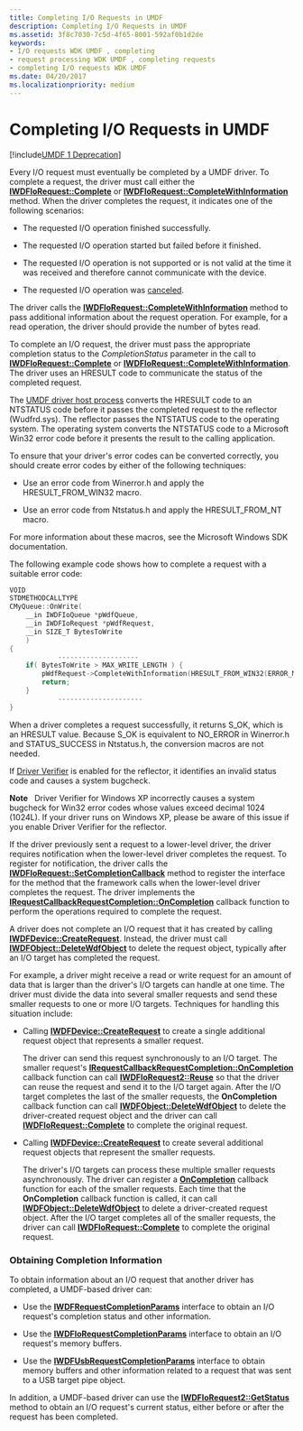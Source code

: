 ```yaml
---
title: Completing I/O Requests in UMDF
description: Completing I/O Requests in UMDF
ms.assetid: 3f8c7030-7c5d-4f65-8001-592af0b1d2de
keywords:
- I/O requests WDK UMDF , completing
- request processing WDK UMDF , completing requests
- completing I/O requests WDK UMDF
ms.date: 04/20/2017
ms.localizationpriority: medium
---
```


# Completing I/O Requests in UMDF


[!include[UMDF 1 Deprecation](../umdf-1-deprecation.md)]

Every I/O request must eventually be completed by a UMDF driver. To complete a request, the driver must call either the [**IWDFIoRequest::Complete**](https://docs.microsoft.com/windows-hardware/drivers/ddi/content/wudfddi/nf-wudfddi-iwdfiorequest-complete) or [**IWDFIoRequest::CompleteWithInformation**](https://docs.microsoft.com/windows-hardware/drivers/ddi/content/wudfddi/nf-wudfddi-iwdfiorequest-completewithinformation) method. When the driver completes the request, it indicates one of the following scenarios:

-   The requested I/O operation finished successfully.

-   The requested I/O operation started but failed before it finished.

-   The requested I/O operation is not supported or is not valid at the time it was received and therefore cannot communicate with the device.

-   The requested I/O operation was [canceled](canceling-i-o-requests.md).

The driver calls the [**IWDFIoRequest::CompleteWithInformation**](https://docs.microsoft.com/windows-hardware/drivers/ddi/content/wudfddi/nf-wudfddi-iwdfiorequest-completewithinformation) method to pass additional information about the request operation. For example, for a read operation, the driver should provide the number of bytes read.

To complete an I/O request, the driver must pass the appropriate completion status to the *CompletionStatus* parameter in the call to [**IWDFIoRequest::Complete**](https://docs.microsoft.com/windows-hardware/drivers/ddi/content/wudfddi/nf-wudfddi-iwdfiorequest-complete) or [**IWDFIoRequest::CompleteWithInformation**](https://docs.microsoft.com/windows-hardware/drivers/ddi/content/wudfddi/nf-wudfddi-iwdfiorequest-completewithinformation). The driver uses an HRESULT code to communicate the status of the completed request.

The [UMDF driver host process](umdf-driver-host-process.md) converts the HRESULT code to an NTSTATUS code before it passes the completed request to the reflector (Wudfrd.sys). The reflector passes the NTSTATUS code to the operating system. The operating system converts the NTSTATUS code to a Microsoft Win32 error code before it presents the result to the calling application.

To ensure that your driver's error codes can be converted correctly, you should create error codes by either of the following techniques:

-   Use an error code from Winerror.h and apply the HRESULT\_FROM\_WIN32 macro.

-   Use an error code from Ntstatus.h and apply the HRESULT\_FROM\_NT macro.

For more information about these macros, see the Microsoft Windows SDK documentation.

The following example code shows how to complete a request with a suitable error code:

```cpp
VOID
STDMETHODCALLTYPE
CMyQueue::OnWrite(
    __in IWDFIoQueue *pWdfQueue,
    __in IWDFIoRequest *pWdfRequest,
    __in SIZE_T BytesToWrite
    )
{
            -------------------- 
    if( BytesToWrite > MAX_WRITE_LENGTH ) {
        pWdfRequest->CompleteWithInformation(HRESULT_FROM_WIN32(ERROR_MORE_DATA), 0);
        return;
    }
            ---------------------
}
```

When a driver completes a request successfully, it returns S\_OK, which is an HRESULT value. Because S\_OK is equivalent to NO\_ERROR in Winerror.h and STATUS\_SUCCESS in Ntstatus.h, the conversion macros are not needed.

If [Driver Verifier](https://docs.microsoft.com/windows-hardware/drivers/devtest/driver-verifier) is enabled for the reflector, it identifies an invalid status code and causes a system bugcheck.

**Note**   Driver Verifier for Windows XP incorrectly causes a system bugcheck for Win32 error codes whose values exceed decimal 1024 (1024L). If your driver runs on Windows XP, please be aware of this issue if you enable Driver Verifier for the reflector.

 

If the driver previously sent a request to a lower-level driver, the driver requires notification when the lower-level driver completes the request. To register for notification, the driver calls the [**IWDFIoRequest::SetCompletionCallback**](https://docs.microsoft.com/windows-hardware/drivers/ddi/content/wudfddi/nf-wudfddi-iwdfiorequest-setcompletioncallback) method to register the interface for the method that the framework calls when the lower-level driver completes the request. The driver implements the [**IRequestCallbackRequestCompletion::OnCompletion**](https://docs.microsoft.com/windows-hardware/drivers/ddi/content/wudfddi/nf-wudfddi-irequestcallbackrequestcompletion-oncompletion) callback function to perform the operations required to complete the request.

A driver does not complete an I/O request that it has created by calling [**IWDFDevice::CreateRequest**](https://docs.microsoft.com/windows-hardware/drivers/ddi/content/wudfddi/nf-wudfddi-iwdfdevice-createrequest). Instead, the driver must call [**IWDFObject::DeleteWdfObject**](https://docs.microsoft.com/windows-hardware/drivers/ddi/content/wudfddi/nf-wudfddi-iwdfobject-deletewdfobject) to delete the request object, typically after an I/O target has completed the request.

For example, a driver might receive a read or write request for an amount of data that is larger than the driver's I/O targets can handle at one time. The driver must divide the data into several smaller requests and send these smaller requests to one or more I/O targets. Techniques for handling this situation include:

-   Calling [**IWDFDevice::CreateRequest**](https://docs.microsoft.com/windows-hardware/drivers/ddi/content/wudfddi/nf-wudfddi-iwdfdevice-createrequest) to create a single additional request object that represents a smaller request.

    The driver can send this request synchronously to an I/O target. The smaller request's [**IRequestCallbackRequestCompletion::OnCompletion**](https://docs.microsoft.com/windows-hardware/drivers/ddi/content/wudfddi/nf-wudfddi-irequestcallbackrequestcompletion-oncompletion) callback function can call [**IWDFIoRequest2::Reuse**](https://docs.microsoft.com/windows-hardware/drivers/ddi/content/wudfddi/nf-wudfddi-iwdfiorequest2-reuse) so that the driver can reuse the request and send it to the I/O target again. After the I/O target completes the last of the smaller requests, the **OnCompletion** callback function can call [**IWDFObject::DeleteWdfObject**](https://docs.microsoft.com/windows-hardware/drivers/ddi/content/wudfddi/nf-wudfddi-iwdfobject-deletewdfobject) to delete the driver-created request object and the driver can call [**IWDFIoRequest::Complete**](https://docs.microsoft.com/windows-hardware/drivers/ddi/content/wudfddi/nf-wudfddi-iwdfiorequest-complete) to complete the original request.

-   Calling [**IWDFDevice::CreateRequest**](https://docs.microsoft.com/windows-hardware/drivers/ddi/content/wudfddi/nf-wudfddi-iwdfdevice-createrequest) to create several additional request objects that represent the smaller requests.

    The driver's I/O targets can process these multiple smaller requests asynchronously. The driver can register a [**OnCompletion**](https://docs.microsoft.com/windows-hardware/drivers/ddi/content/wudfddi/nf-wudfddi-irequestcallbackrequestcompletion-oncompletion) callback function for each of the smaller requests. Each time that the **OnCompletion** callback function is called, it can call [**IWDFObject::DeleteWdfObject**](https://docs.microsoft.com/windows-hardware/drivers/ddi/content/wudfddi/nf-wudfddi-iwdfobject-deletewdfobject) to delete a driver-created request object. After the I/O target completes all of the smaller requests, the driver can call [**IWDFIoRequest::Complete**](https://docs.microsoft.com/windows-hardware/drivers/ddi/content/wudfddi/nf-wudfddi-iwdfiorequest-complete) to complete the original request.

### Obtaining Completion Information

To obtain information about an I/O request that another driver has completed, a UMDF-based driver can:

-   Use the [**IWDFRequestCompletionParams**](https://docs.microsoft.com/windows-hardware/drivers/ddi/content/wudfddi/nn-wudfddi-iwdfrequestcompletionparams) interface to obtain an I/O request's completion status and other information.

-   Use the [**IWDFIoRequestCompletionParams**](https://docs.microsoft.com/windows-hardware/drivers/ddi/content/wudfddi/nn-wudfddi-iwdfiorequestcompletionparams) interface to obtain an I/O request's memory buffers.

-   Use the [**IWDFUsbRequestCompletionParams**](https://docs.microsoft.com/windows-hardware/drivers/ddi/content/wudfusb/nn-wudfusb-iwdfusbrequestcompletionparams) interface to obtain memory buffers and other information related to a request that was sent to a USB target pipe object.

In addition, a UMDF-based driver can use the [**IWDFIoRequest2::GetStatus**](https://docs.microsoft.com/windows-hardware/drivers/ddi/content/wudfddi/nf-wudfddi-iwdfiorequest2-getstatus) method to obtain an I/O request's current status, either before or after the request has been completed.

 

 





